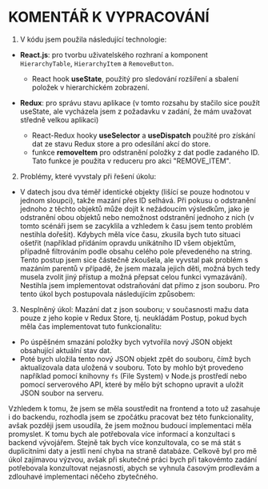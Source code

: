 # KOMENTÁŘ K VYPRACOVÁNÍ

1) V kódu jsem použila následující technologie:

- **React.js**: pro tvorbu uživatelského rozhraní a komponent `HierarchyTable`, `HierarchyItem` a `RemoveButton`.
  - React hook **useState**, použitý pro sledování rozšíření a sbalení položek v hierarchickém zobrazení.

- **Redux**: pro správu stavu aplikace (v tomto rozsahu by stačilo sice použít useState, ale vycházela jsem z požadavku v zadání, že mám uvažovat středně velkou aplikaci)
  - React-Redux hooky **useSelector** a **useDispatch** použité pro získání dat ze stavu Redux store a pro odesílání akcí do store.
  - funkce **removeItem** pro odstranění položky z dat podle zadaného ID. Tato funkce je použita v reduceru pro akci "REMOVE_ITEM".

2) Problémy, které vyvstaly při řešení úkolu:

- V datech jsou dva téměř identické objekty (lišící se pouze hodnotou v jednom sloupci), takže mazání přes ID selhává. Při pokusu o odstranění jednoho z těchto objektů může dojít k nežádoucím výsledkům, jako je odstranění obou objektů nebo nemožnost odstranění jednoho z nich (v tomto scénáři jsem se zacyklila a vzhledem k času jsem tento problém nestihla dořešit). Kdybych měla více času, zkusila bych tuto situaci ošetřit (například přidáním opravdu unikátního ID všem objektům, případně filtrováním podle obsahu celého pole převedeného na string. Tento postup jsem sice částečně zkoušela, ale vyvstal pak problém s mazáním parentů v případě, že jsem mazala jejich děti, možná bych tedy musela zvolit jiný přístup a možná přepsat celou funkci vymazávání).
Nestihla jsem implementovat odstraňování dat přímo z json souboru. Pro tento úkol bych postupovala následujícím způsobem:


3) Nesplněný úkol: Mazání dat z json souboru; v současnosti mažu data pouze z jeho kopie v Redux Store, tj. neukládám
Postup, pokud bych měla čas implementovat tuto funkcionalitu:
- Po úspěšném smazání položky bych vytvořila nový JSON objekt obsahující aktuální stav dat.
- Poté bych uložila tento nový JSON objekt zpět do souboru, čímž bych aktualizovala data uložená v souboru. Toto by mohlo být provedeno například pomocí knihovny `fs` (File System) v Node.js prostředí nebo pomocí serverového API, které by mělo být schopno upravit a uložit JSON soubor na serveru. 


Vzhledem k tomu, že jsem se měla soustředit na frontend a toto už zasahuje i do backendu, rozhodla jsem se zpočátku pracovat bez této funkcionality, avšak později jsem usoudila, že jsem možnou budoucí implementaci měla promyslet. K tomu bych ale potřebovala více informací a konzultaci s backend vývojářem. Stejně tak bych více konzultovala, co se má stát s duplicitními daty a jestli není chyba na straně databáze. 
Celkově byl pro mě úkol zajímavou výzvou, avšak při skutečné práci bych při takovémto zadání potřebovala konzultovat nejasnosti, abych se vyhnula časovým prodlevám a zdlouhavé implementaci něčeho zbytečného.
